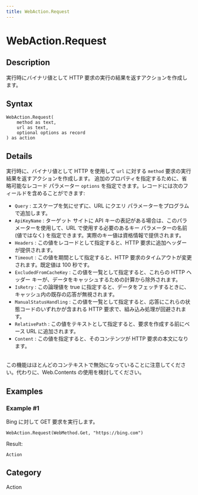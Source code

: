 ```yaml
---
title: WebAction.Request
---
```


# WebAction.Request


## Description

実行時にバイナリ値として HTTP 要求の実行の結果を返すアクションを作成します。


## Syntax

```powerquery
WebAction.Request(
    method as text,
    url as text,
    optional options as record
) as action
```


## Details

実行時に、バイナリ値として HTTP を使用して <code>url</code> に対する <code>method</code> 要求の実行結果を返すアクションを作成します。    追加のプロパティを指定するために、省略可能なレコード パラメーター <code>options</code> を指定できます。レコードには次のフィールドを含めることができます:    <ul><li><code>Query</code> : エスケープを気にせずに、URL にクエリ パラメーターをプログラムで追加します。</li><li><code>ApiKeyName</code> : ターゲット サイトに API キーの表記がある場合は、このパラメーターを使用して、URL で使用する必要のあるキー パラメーターの名前 (値ではなく) を指定できます。実際のキー値は資格情報で提供されます。</li><li><code>Headers</code> : この値をレコードとして指定すると、HTTP 要求に追加ヘッダーが提供されます。</li><li><code>Timeout</code> : この値を期間として指定すると、HTTP 要求のタイムアウトが変更されます。既定値は 100 秒です。</li><li><code>ExcludedFromCacheKey</code> : この値を一覧として指定すると、これらの HTTP ヘッダー キーが、データをキャッシュするための計算から除外されます。</li><li><code>IsRetry</code> : この論理値を true に指定すると、データをフェッチするときに、キャッシュ内の既存の応答が無視されます。</li><li><code>ManualStatusHandling</code> : この値を一覧として指定すると、応答にこれらの状態コードのいずれかが含まれる HTTP 要求で、組み込み処理が回避されます。</li><li><code>RelativePath</code> : この値をテキストとして指定すると、要求を作成する前にベース URL に追加されます。</li><li><code>Content</code> : この値を指定すると、そのコンテンツが HTTP 要求の本文になります。</li></ul>    <br />    この機能はほとんどのコンテキストで無効になっていることに注意してください。代わりに、Web.Contents の使用を検討してください。


## Examples

### Example #1 
Bing に対して GET 要求を実行します。
```powerquery
WebAction.Request(WebMethod.Get, "https://bing.com")
```

Result: 
```powerquery
Action
```




## Category
Action
